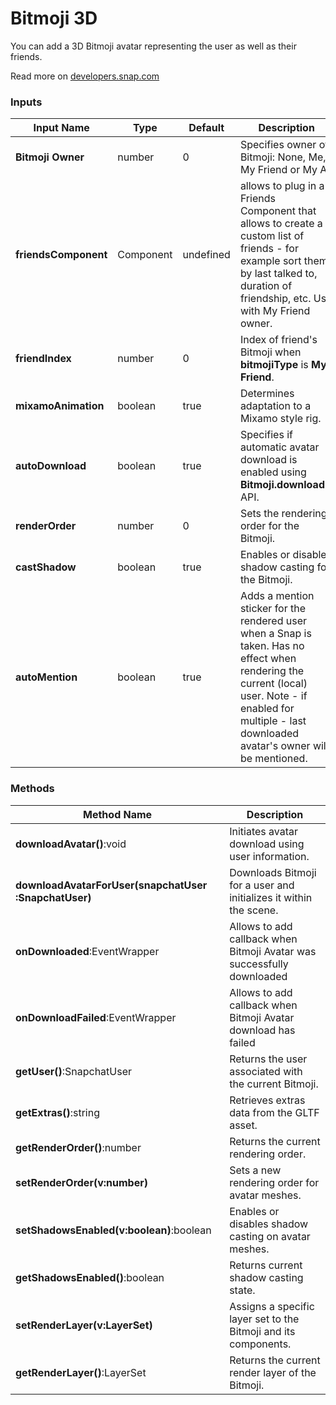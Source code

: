 # Bitmoji 3D 

You can add a 3D Bitmoji avatar representing the user as well as their friends. 

Read more on [developers.snap.com](https://developers.snap.com/lens-studio/features/bitmoji-avatar/bitmoji-3d)

### Inputs

| Input Name       | Type    | Default | Description                                                                                                                                              |
|------------------|---------|---------|----------------------------------------------------------------------------------------------------------------------------------------------------------|
| **Bitmoji Owner**    | number  | 0       | Specifies owner of Bitmoji: None, Me, My Friend or My AI.                                                                       |
| **friendsComponent**| Component | undefined | allows to plug in a Friends Component that allows to create a custom list of friends - for example sort them by last talked to, duration of friendship, etc. Use with My Friend owner.                                                                                  |
| **friendIndex**    | number  | 0       | Index of friend's Bitmoji when **bitmojiType** is **My Friend**.                                                                                                      |
| **mixamoAnimation**| boolean | true    | Determines adaptation to a Mixamo style rig.                                                                                                             |
| **autoDownload**   | boolean | true    | Specifies if automatic avatar download is enabled using **Bitmoji.download()** API.                                                                       |
| **renderOrder**    | number  | 0       | Sets the rendering order for the Bitmoji.                                                                                                               |
| **castShadow**     | boolean | true    | Enables or disables shadow casting for the Bitmoji.                                                                                                               |
| **autoMention**     | boolean | true    | Adds a mention sticker for the rendered user when a Snap is taken. Has no effect when rendering the current (local) user. Note - if enabled for multiple - last downloaded avatar's owner will be mentioned.                                                                                                            |
### Methods

| Method Name                             | Description                                                                                                  |
|-----------------------------------------|--------------------------------------------------------------------------------------------------------------| 
| **downloadAvatar()**:void                      | Initiates avatar download using user information.                                                            |
| **downloadAvatarForUser(snapchatUser :SnapchatUser)**   | Downloads Bitmoji for a user and initializes it within the scene.                                             |
| **onDownloaded**:EventWrapper             | Allows to add callback when Bitmoji Avatar was successfully downloaded                                        |
| **onDownloadFailed**:EventWrapper          | Allows to add callback when Bitmoji Avatar download has failed                                            |
| **getUser()**:SnapchatUser                             | Returns the user associated with the current Bitmoji.                                                        |
| **getExtras()**:string                            | Retrieves extras data from the GLTF asset.                                                                    |
| **getRenderOrder()**:number                | Returns the current rendering order.                                                                         |
| **setRenderOrder(v:number)**                 | Sets a new rendering order for avatar meshes.                                                                |
| **setShadowsEnabled(v:boolean)**:boolean                  | Enables or disables shadow casting on avatar meshes.                                                         |
| **getShadowsEnabled()**:boolean                  | Returns current shadow casting state.                                                                        |
| **setRenderLayer(v:LayerSet)**                     | Assigns a specific layer set to the Bitmoji and its components.                                              |
| **getRenderLayer()**:LayerSet                | Returns the current render layer of the Bitmoji.                                                             |
